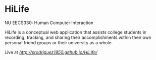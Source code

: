 # HiLife
NU EECS330: Human Computer Interaction

HiLife is a conceptual web application that assists college students in recording, tracking, and sharing their accomplishments within their own personal friend groups or their university as a whole.

Live at *http://srodriguez1850.github.io/HiLife/*
